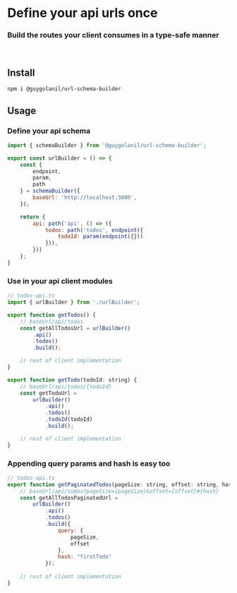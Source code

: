 # Define your api urls <b>once</b>

### Build the routes your client consumes in a type-safe manner
<br/>

## Install 
``npm i @guygolanil/url-schema-builder``

## Usage

### Define your api schema

```javascript
import { schemaBuilder } from '@guygolanil/url-schema-builder';

export const urlBuilder = () => {
    const { 
        endpoint, 
        param, 
        path
    } = schemaBuilder({
        baseUrl: 'http://localhost:3000',
    });

    return {
        api: path('api', () => ({
            todos: path('todos', endpoint({
                todoId: param(endpoint({}))
            })),
        }))
    };
}
```

### Use in your api client modules

```javascript
// todos-api.ts
import { urlBuilder } from './urlBuilder';

export function getTodos() {
    // baseUrl/api/todos
    const getAllTodosUrl = urlBuilder()
        .api()
        .todos()
        .build();

    // rest of client implementation
}

export function getTodo(todoId: string) {
    // baseUrl/api/todos/{todoId}
    const getTodoUrl = 
        urlBuilder()
            .api()
            .todos()
            .todoId(todoId)
            .build();

    // rest of client implementation
}
```

### Appending query params and hash is easy too
```javascript
// todos-api.ts
export function getPaginatedTodos(pageSize: string, offset: string, hash: string) {
    // baseUrl/api/todos?pageSize={pageSize}&offset={offset}#{hash}
    const getAllTodosPaginatedUrl = 
        urlBuilder()
            .api()
            .todos()
            .build({
                query: {
                    pageSize,
                    offset    
                },
                hash: "firstTodo"
            });
    
    // rest of client implementation
}
```
